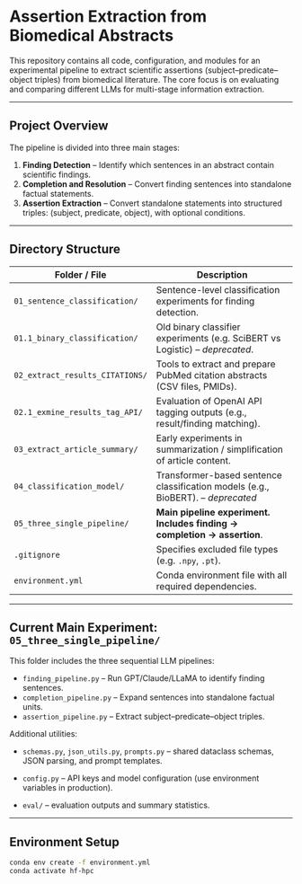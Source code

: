 # Assertion Extraction from Biomedical Abstracts

This repository contains all code, configuration, and modules for an experimental pipeline to extract scientific assertions (subject–predicate–object triples) from biomedical literature. The core focus is on evaluating and comparing different LLMs for multi-stage information extraction.

---

## Project Overview

The pipeline is divided into three main stages:

1. **Finding Detection** – Identify which sentences in an abstract contain scientific findings.
2. **Completion and Resolution** – Convert finding sentences into standalone factual statements.
3. **Assertion Extraction** – Convert standalone statements into structured triples: (subject, predicate, object), with optional conditions.

---

## Directory Structure

| Folder / File                      | Description                                                                 |
|-----------------------------------|-----------------------------------------------------------------------------|
| `01_sentence_classification/`     | Sentence-level classification experiments for finding detection.            |
| `01.1_binary_classification/`     | Old binary classifier experiments (e.g. SciBERT vs Logistic) – *deprecated*. |
| `02_extract_results_CITATIONS/`   | Tools to extract and prepare PubMed citation abstracts (CSV files, PMIDs). |
| `02.1_exmine_results_tag_API/`    | Evaluation of OpenAI API tagging outputs (e.g., result/finding matching).   |
| `03_extract_article_summary/`     | Early experiments in summarization / simplification of article content.    |
| `04_classification_model/`        | Transformer-based sentence classification models (e.g., BioBERT). – *deprecated*          |
| `05_three_single_pipeline/`       | **Main pipeline experiment. Includes finding → completion → assertion**.   |
| `.gitignore`                      | Specifies excluded file types (e.g. `.npy`, `.pt`).                         |
| `environment.yml`                 | Conda environment file with all required dependencies.                      |
---

## Current Main Experiment: `05_three_single_pipeline/`

This folder includes the three sequential LLM pipelines:

- `finding_pipeline.py` – Run GPT/Claude/LLaMA to identify finding sentences.
- `completion_pipeline.py` – Expand sentences into standalone factual units.
- `assertion_pipeline.py` – Extract subject–predicate–object triples.

Additional utilities:
- `schemas.py`, `json_utils.py`, `prompts.py` – shared dataclass schemas, JSON parsing, and prompt templates.
- `config.py` – API keys and model configuration (use environment variables in production).

- `eval/` – evaluation outputs and summary statistics.

---

## Environment Setup

```bash
conda env create -f environment.yml
conda activate hf-hpc
